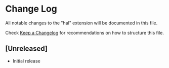 # Change Log

All notable changes to the "hal" extension will be documented in this file.

Check [Keep a Changelog](http://keepachangelog.com/) for recommendations on how to structure this file.

## [Unreleased]

- Initial release